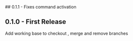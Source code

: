 ## 0.1.1 - Fixes command activation
## 0.1.0 - First Release
Add working base to checkout , merge and remove branches
